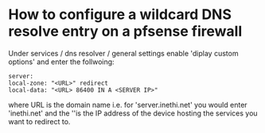 # How to configure a wildcard DNS resolve entry on a pfsense firewall
Under services / dns resolver / general settings enable 'diplay custom options' and enter the follwoing:
```
server:
local-zone: "<URL>" redirect
local-data: "<URL> 86400 IN A <SERVER IP>"
```
where URL is the domain name i.e. for 'server.inethi.net' you would enter 'inethi.net' and the '<SERVER IP>'is the IP address of the device hosting the services you want to redirect to.